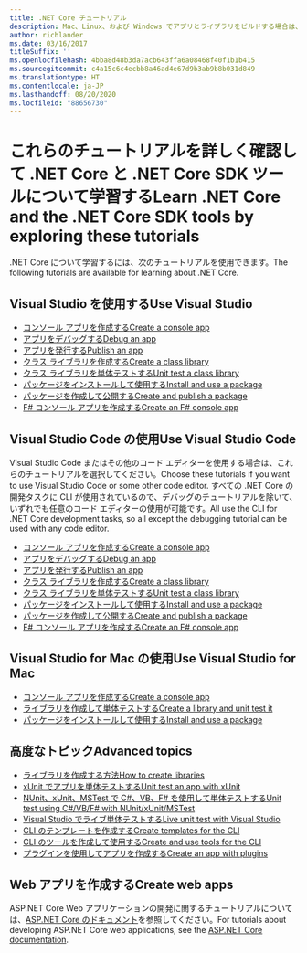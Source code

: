 ```yaml
---
title: .NET Core チュートリアル
description: Mac、Linux、および Windows でアプリとライブラリをビルドする場合は、.NET Core について学習するためのチュートリアルに従ってください。
author: richlander
ms.date: 03/16/2017
titleSuffix: ''
ms.openlocfilehash: 4bba8d48b3da7acb643ffa6a08468f40f1b1b415
ms.sourcegitcommit: c4a15c6c4ecbb8a46ad4e67d9b3ab9b8b031d849
ms.translationtype: HT
ms.contentlocale: ja-JP
ms.lasthandoff: 08/20/2020
ms.locfileid: "88656730"
---
```

# <a name="learn-net-core-and-the-net-core-sdk-tools-by-exploring-these-tutorials"></a><span data-ttu-id="6f9c8-103">これらのチュートリアルを詳しく確認して .NET Core と .NET Core SDK ツールについて学習する</span><span class="sxs-lookup"><span data-stu-id="6f9c8-103">Learn .NET Core and the .NET Core SDK tools by exploring these tutorials</span></span>

<span data-ttu-id="6f9c8-104">.NET Core について学習するには、次のチュートリアルを使用できます。</span><span class="sxs-lookup"><span data-stu-id="6f9c8-104">The following tutorials are available for learning about .NET Core.</span></span>

## <a name="use-visual-studio"></a><span data-ttu-id="6f9c8-105">Visual Studio を使用する</span><span class="sxs-lookup"><span data-stu-id="6f9c8-105">Use Visual Studio</span></span>

- [<span data-ttu-id="6f9c8-106">コンソール アプリを作成する</span><span class="sxs-lookup"><span data-stu-id="6f9c8-106">Create a console app</span></span>](with-visual-studio.md)
- [<span data-ttu-id="6f9c8-107">アプリをデバッグする</span><span class="sxs-lookup"><span data-stu-id="6f9c8-107">Debug an app</span></span>](debugging-with-visual-studio.md)
- [<span data-ttu-id="6f9c8-108">アプリを発行する</span><span class="sxs-lookup"><span data-stu-id="6f9c8-108">Publish an app</span></span>](publishing-with-visual-studio.md)
- [<span data-ttu-id="6f9c8-109">クラス ライブラリを作成する</span><span class="sxs-lookup"><span data-stu-id="6f9c8-109">Create a class library</span></span>](library-with-visual-studio.md)
- [<span data-ttu-id="6f9c8-110">クラス ライブラリを単体テストする</span><span class="sxs-lookup"><span data-stu-id="6f9c8-110">Unit test a class library</span></span>](testing-library-with-visual-studio.md)
- [<span data-ttu-id="6f9c8-111">パッケージをインストールして使用する</span><span class="sxs-lookup"><span data-stu-id="6f9c8-111">Install and use a package</span></span>](/nuget/quickstart/install-and-use-a-package-in-visual-studio)
- [<span data-ttu-id="6f9c8-112">パッケージを作成して公開する</span><span class="sxs-lookup"><span data-stu-id="6f9c8-112">Create and publish a package</span></span>](/nuget/quickstart/create-and-publish-a-package-using-visual-studio)
- [<span data-ttu-id="6f9c8-113">F# コンソール アプリを作成する</span><span class="sxs-lookup"><span data-stu-id="6f9c8-113">Create an F# console app</span></span>](../../fsharp/get-started/get-started-visual-studio.md)

## <a name="use-visual-studio-code"></a><span data-ttu-id="6f9c8-114">Visual Studio Code の使用</span><span class="sxs-lookup"><span data-stu-id="6f9c8-114">Use Visual Studio Code</span></span>

<span data-ttu-id="6f9c8-115">Visual Studio Code またはその他のコード エディターを使用する場合は、これらのチュートリアルを選択してください。</span><span class="sxs-lookup"><span data-stu-id="6f9c8-115">Choose these tutorials if you want to use Visual Studio Code or some other code editor.</span></span> <span data-ttu-id="6f9c8-116">すべての .NET Core の開発タスクに CLI が使用されているので、デバッグのチュートリアルを除いて、いずれでも任意のコード エディターの使用が可能です。</span><span class="sxs-lookup"><span data-stu-id="6f9c8-116">All use the CLI for .NET Core development tasks, so all except the debugging tutorial can be used with any code editor.</span></span>

- [<span data-ttu-id="6f9c8-117">コンソール アプリを作成する</span><span class="sxs-lookup"><span data-stu-id="6f9c8-117">Create a console app</span></span>](with-visual-studio-code.md)
- [<span data-ttu-id="6f9c8-118">アプリをデバッグする</span><span class="sxs-lookup"><span data-stu-id="6f9c8-118">Debug an app</span></span>](debugging-with-visual-studio-code.md)
- [<span data-ttu-id="6f9c8-119">アプリを発行する</span><span class="sxs-lookup"><span data-stu-id="6f9c8-119">Publish an app</span></span>](publishing-with-visual-studio-code.md)
- [<span data-ttu-id="6f9c8-120">クラス ライブラリを作成する</span><span class="sxs-lookup"><span data-stu-id="6f9c8-120">Create a class library</span></span>](library-with-visual-studio-code.md)
- [<span data-ttu-id="6f9c8-121">クラス ライブラリを単体テストする</span><span class="sxs-lookup"><span data-stu-id="6f9c8-121">Unit test a class library</span></span>](testing-library-with-visual-studio-code.md)
- [<span data-ttu-id="6f9c8-122">パッケージをインストールして使用する</span><span class="sxs-lookup"><span data-stu-id="6f9c8-122">Install and use a package</span></span>](/nuget/quickstart/install-and-use-a-package-using-the-dotnet-cli)
- [<span data-ttu-id="6f9c8-123">パッケージを作成して公開する</span><span class="sxs-lookup"><span data-stu-id="6f9c8-123">Create and publish a package</span></span>](/nuget/quickstart/create-and-publish-a-package-using-the-dotnet-cli)
- [<span data-ttu-id="6f9c8-124">F# コンソール アプリを作成する</span><span class="sxs-lookup"><span data-stu-id="6f9c8-124">Create an F# console app</span></span>](../../fsharp/get-started/get-started-vscode.md)

## <a name="use-visual-studio-for-mac"></a><span data-ttu-id="6f9c8-125">Visual Studio for Mac の使用</span><span class="sxs-lookup"><span data-stu-id="6f9c8-125">Use Visual Studio for Mac</span></span>

- [<span data-ttu-id="6f9c8-126">コンソール アプリを作成する</span><span class="sxs-lookup"><span data-stu-id="6f9c8-126">Create a console app</span></span>](with-visual-studio-mac.md)
- [<span data-ttu-id="6f9c8-127">ライブラリを作成して単体テストする</span><span class="sxs-lookup"><span data-stu-id="6f9c8-127">Create a library and unit test it</span></span>](library-with-visual-studio-mac.md)
- [<span data-ttu-id="6f9c8-128">パッケージをインストールして使用する</span><span class="sxs-lookup"><span data-stu-id="6f9c8-128">Install and use a package</span></span>](/nuget/quickstart/install-and-use-a-package-in-visual-studio-mac)

## <a name="advanced-topics"></a><span data-ttu-id="6f9c8-129">高度なトピック</span><span class="sxs-lookup"><span data-stu-id="6f9c8-129">Advanced topics</span></span>

- [<span data-ttu-id="6f9c8-130">ライブラリを作成する方法</span><span class="sxs-lookup"><span data-stu-id="6f9c8-130">How to create libraries</span></span>](libraries.md)
- [<span data-ttu-id="6f9c8-131">xUnit でアプリを単体テストする</span><span class="sxs-lookup"><span data-stu-id="6f9c8-131">Unit test an app with xUnit</span></span>](testing-with-cli.md)
- [<span data-ttu-id="6f9c8-132">NUnit、xUnit、MSTest で C#、VB、F# を使用して単体テストする</span><span class="sxs-lookup"><span data-stu-id="6f9c8-132">Unit test using C#/VB/F# with NUnit/xUnit/MSTest</span></span>](../testing/index.md)
- [<span data-ttu-id="6f9c8-133">Visual Studio でライブ単体テストする</span><span class="sxs-lookup"><span data-stu-id="6f9c8-133">Live unit test with Visual Studio</span></span>](/visualstudio/test/live-unit-testing-start)
- [<span data-ttu-id="6f9c8-134">CLI のテンプレートを作成する</span><span class="sxs-lookup"><span data-stu-id="6f9c8-134">Create templates for the CLI</span></span>](cli-templates-create-item-template.md)
- [<span data-ttu-id="6f9c8-135">CLI のツールを作成して使用する</span><span class="sxs-lookup"><span data-stu-id="6f9c8-135">Create and use tools for the CLI</span></span>](../tools/global-tools-how-to-create.md)
- [<span data-ttu-id="6f9c8-136">プラグインを使用してアプリを作成する</span><span class="sxs-lookup"><span data-stu-id="6f9c8-136">Create an app with plugins</span></span>](creating-app-with-plugin-support.md)

## <a name="create-web-apps"></a><span data-ttu-id="6f9c8-137">Web アプリを作成する</span><span class="sxs-lookup"><span data-stu-id="6f9c8-137">Create web apps</span></span>

<span data-ttu-id="6f9c8-138">ASP.NET Core Web アプリケーションの開発に関するチュートリアルについては、[ASP.NET Core のドキュメント](/aspnet/core/)を参照してください。</span><span class="sxs-lookup"><span data-stu-id="6f9c8-138">For tutorials about developing ASP.NET Core web applications, see the [ASP.NET Core documentation](/aspnet/core/).</span></span>
